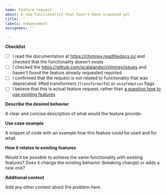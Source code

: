 ```yaml
---
name: Feature request
about: A new functionality that hasn't been proposed yet
title: ''
labels: enhancement
assignees: ''

---
```


**Checklist**

- [ ] I read the documentation at https://chimney.readthedocs.io/ and checked that the functionality doesn't exists
- [ ] I checked the https://github.com/scalalandio/chimney/issues and haven't found the feature already requested reported
- [ ] I confirmed that the request is not related to functionality that was deprecated: lifted transformers (`TransformerF`s) or `unsafeOption` flags
- [ ] I believe that this is actual feature request, rather than [a question how to use existing features](https://github.com/scalalandio/chimney/discussions)

**Describe the desired behavior**

A clear and concise description of what would the feature provide.

**Use case example**

A snippet of code with an example how this feature could be used and for what.

**How it relates to existing features**

Would it be possible to achieve the same functionality with existing features? Does it change the existing behavior (breaking change) or adds a new one?

**Additional context**

Add any other context about the problem here.
